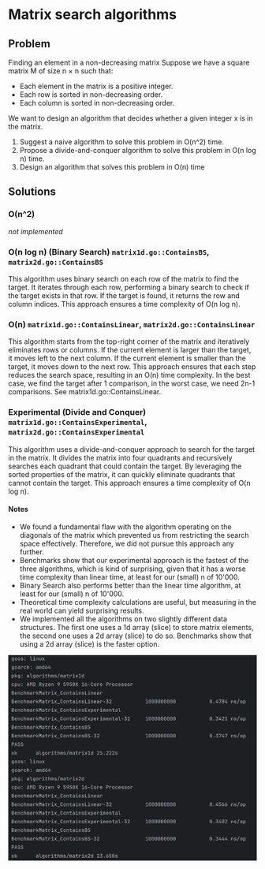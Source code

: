 # Matrix search algorithms

## Problem
Finding an element in a non-decreasing matrix
Suppose we have a square matrix M of size n × n such that:
- Each element in the matrix is a positive integer.
- Each row is sorted in non-decreasing order.
- Each column is sorted in non-decreasing order.

We want to design an algorithm that decides whether a given integer x is in the matrix.
1. Suggest a naive algorithm to solve this problem in O(n^2) time.
2. Propose a divide-and-conquer algorithm to solve this problem in O(n log n) time.
3. Design an algorithm that solves this problem in O(n) time

## Solutions

### O(n^2)
*not implemented*

### O(n log n) (Binary Search) `matrix1d.go::ContainsBS`, `matrix2d.go::ContainsBS`
This algorithm uses binary search on each row of the matrix to find the target. 
It iterates through each row, performing a binary search to check if the target exists in that row. 
If the target is found, it returns the row and column indices. 
This approach ensures a time complexity of O(n log n).

### O(n) `matrix1d.go::ContainsLinear`, `matrix2d.go::ContainsLinear`
This algorithm starts from the top-right corner of the matrix and iteratively eliminates rows or columns. 
If the current element is larger than the target, it moves left to the next column. 
If the current element is smaller than the target, it moves down to the next row.
This approach ensures that each step reduces the search space, resulting in an O(n) time complexity. 
In the best case, we find the target after 1 comparison, in the worst case, we need 2n-1 comparisons.
See matrix1d.go::ContainsLinear.

### Experimental (Divide and Conquer) `matrix1d.go::ContainsExperimental`, `matrix2d.go::ContainsExperimental`
This algorithm uses a divide-and-conquer approach to search for the target in the matrix.
It divides the matrix into four quadrants and recursively searches each quadrant that could contain the target.
By leveraging the sorted properties of the matrix, it can quickly eliminate quadrants that cannot contain the target.
This approach ensures a time complexity of O(n log n).

#### Notes
- We found a fundamental flaw with the algorithm operating on the diagonals of the matrix which prevented us from restricting the search space effectively. 
  Therefore, we did not pursue this approach any further.
- Benchmarks show that our experimental approach is the fastest of the three algorithms, which is kind of surprising, 
  given that it has a worse time complexity than linear time, at least for our (small) n of 10'000.
- Binary Search also performs better than the linear time algorithm, at least for our (small) n of 10'000.
- Theoretical time complexity calculations are useful, but measuring in the real world can yield surprising results.
- We implemented all the algorithms on two slightly different data structures.
  The first one uses a 1d array (slice) to store matrix elements, the second one uses a 2d array (slice) to do so.
  Benchmarks show that using a 2d array (slice) is the faster option.

![Benchamrk Results](img/benchmark_results.png)
